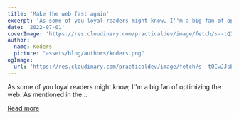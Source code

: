 ```yaml
---
title: 'Make the web fast again'
excerpt: 'As some of you loyal readers might know, I''m a big fan of optimizing the web.  As mentioned in the...'
date: '2022-07-01'
coverImage: 'https://res.cloudinary.com/practicaldev/image/fetch/s--tQIwJJsb--/c_imagga_scale,f_auto,fl_progressive,h_420,q_auto,w_1000/https://dev-to-uploads.s3.amazonaws.com/uploads/articles/v538fetfgmkrm9vc8z9l.jpg'
author:
  name: Koders
  picture: "assets/blog/authors/koders.png"
ogImage:
  url: 'https://res.cloudinary.com/practicaldev/image/fetch/s--tQIwJJsb--/c_imagga_scale,f_auto,fl_progressive,h_420,q_auto,w_1000/https://dev-to-uploads.s3.amazonaws.com/uploads/articles/v538fetfgmkrm9vc8z9l.jpg'
---
```


As some of you loyal readers might know, I''m a big fan of optimizing the web.  As mentioned in the...

[Read more](https://dev.to/dailydevtips1/make-the-web-fast-again-1jip)
